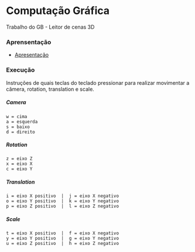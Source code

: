 # Computação Gráfica

Trabalho do GB - Leitor de cenas 3D

### Aprensentação

- [Apresentação](https://drive.google.com/file/d/1Px9DbGdx9d_pKtDA8jScbogAoHP_ITTx/view?usp=sharing)

### Execução

Instruções de quais teclas do teclado pressionar para realizar movimentar a câmera, rotation, translation e scale.

##### Camera
    w = cima
    a = esquerda
    s = baixo
    d = direito

##### Rotation
    z = eixo Z
    x = eixo X
    c = eixo Y

##### Translation
    i = eixo X positivo  |  j = eixo X negativo
    o = eixo Y positivo  |  k = eixo Y negativo
    p = eixo Z positivo  |  l = eixo Z negativo

##### Scale
    t = eixo X positivo  |  f = eixo X negativo
    y = eixo Y positivo  |  g = eixo Y negativo
    u = eixo Z positivo  |  h = eixo Z negativo




